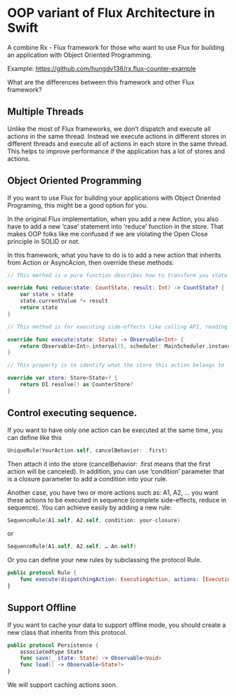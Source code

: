 # OOP variant of Flux Architecture in Swift
A combine Rx - Flux framework for those who want to use Flux for building an application with Object Oriented Programming. 

Example: https://github.com/hungdv136/rx.flux-counter-example

What are the differences between this framework and other Flux framework?

## Multiple Threads

Unlike the most of Flux frameworks, we don’t dispatch and execute all actions in the same thread. Instead we execute actions in different stores in different threads and execute all of actions in each store in the same thread. This helps to improve performance if the application has a lot of stores and actions.

## Object Oriented Programming

If you want to use Flux for building your applications with Object Oriented Programing, this might be a good option for you. 

In the original Flux implementation, when you add a new Action, you also have to add a new ‘case’ statement into ‘reduce’ function in the store. That makes OOP folks like me confused if we are violating the Open Close principle in SOLID or not.

In this framework, what you have to do is to add a new action that inherits from Action or AsyncAcion, then override these methods:

```swift
// This method is a pure function describes how to transform you state 

override func reduce(state: CountState, result: Int) -> CountState? {
	var state = state
	state.currentValue *= result
	return state
}

// This method is for executing side-effects like calling API, reading database or doing intensive calculation

override func execute(state: State) -> Observable<Int> {
	return Observable<Int>.interval(5, scheduler: MainScheduler.instance).map { _ in 2 }
}

// This property is to identify what the store this action belongs to

override var store: Store<State>? {
	return DI.resolve() as CounterStore?
}
```

## Control executing sequence.

If you want to have only one action can be executed at the same time, you can define like this
```swift 
UniqueRule(YourAction.self, cancelBehavior: .first) 
```

Then attach it into the store (cancelBehavior: .first means that the first action will be canceled). In addition, you can use ’condition’ parameter that is a closure parameter to add a condition into your rule.

Another case, you have two or more actions such as: A1, A2, … you want these actions to be executed in sequence (complete side-effects, reduce in sequence). You can achieve easily by adding a new rule:  

```swift
SequenceRule(A1.self, A2.self, condition: your-closure) 
```
or 

```swift
SequenceRule(A1.self, A2.self, … An.self)
```

Or you can define your new rules by subclassing the protocol Rule.

```swift
public protocol Rule {
    func execute(dispatchingAction: ExecutingAction, actions: [ExecutingAction])
}
```

## Support Offline

If you want to cache your data to support offline mode, you should create a new class that inherits from this protocol.

```swift
public protocol Persistence {
	associatedtype State
	func save(_ state: State) -> Observable<Void>
	func load() -> Observable<State?>
}
```

We will support caching actions soon.

